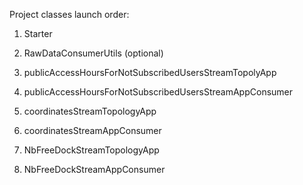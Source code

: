 
Project classes launch order:

1. Starter
2. RawDataConsumerUtils (optional)

3. publicAccessHoursForNotSubscribedUsersStreamTopolyApp
4. publicAccessHoursForNotSubscribedUsersStreamAppConsumer

5. coordinatesStreamTopologyApp
5. coordinatesStreamAppConsumer

6. NbFreeDockStreamTopologyApp
7. NbFreeDockStreamAppConsumer


